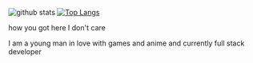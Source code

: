 <!---
![](https://uploaddeimagens.com.br/images/002/914/924/full/assinatura.png?1602340212)
-->
![github stats](https://github-readme-stats.vercel.app/api?username=maxhaviland&show_icons=true&theme=cobalt&layout=compact)
[![Top Langs](https://github-readme-stats.vercel.app/api/top-langs/?username=maxhaviland&show_icons=true&theme=cobalt&layout=compact)](https://github.com/anuraghazra/github-readme-stats)


how you got here I don't care

I am a young man in love with games and anime and currently full stack developer

